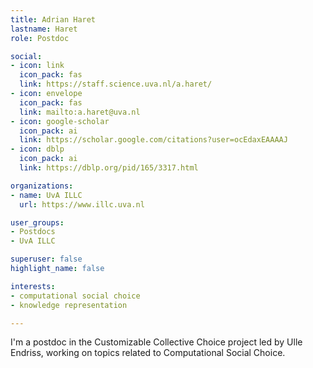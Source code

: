 ```yaml
---
title: Adrian Haret
lastname: Haret
role: Postdoc

social:
- icon: link
  icon_pack: fas
  link: https://staff.science.uva.nl/a.haret/
- icon: envelope
  icon_pack: fas
  link: mailto:a.haret@uva.nl
- icon: google-scholar
  icon_pack: ai
  link: https://scholar.google.com/citations?user=ocEdaxEAAAAJ
- icon: dblp
  icon_pack: ai
  link: https://dblp.org/pid/165/3317.html

organizations:
- name: UvA ILLC
  url: https://www.illc.uva.nl

user_groups:
- Postdocs
- UvA ILLC

superuser: false
highlight_name: false

interests:
- computational social choice
- knowledge representation

---
```


I'm a postdoc in the Customizable Collective Choice project led by Ulle Endriss, working on topics related to Computational Social Choice. 
